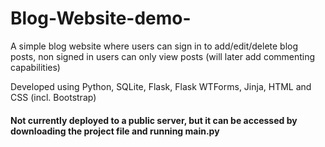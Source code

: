 # Blog-Website-demo-
A simple blog website where users can sign in to add/edit/delete blog posts, non signed in users can only view posts (will later add commenting capabilities)

Developed using Python, SQLite, Flask, Flask WTForms, Jinja, HTML and CSS (incl. Bootstrap)

#### Not currently deployed to a public server, but it can be accessed by downloading the project file and running main.py
